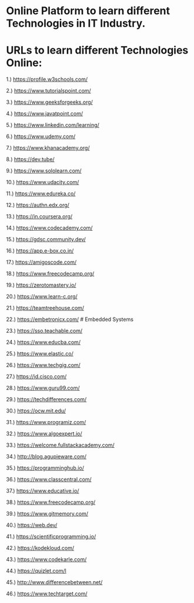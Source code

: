 # Online Platform to learn different Technologies in IT Industry.

# URLs to learn different Technologies Online:

1.) https://profile.w3schools.com/

2.) https://www.tutorialspoint.com/

3.) https://www.geeksforgeeks.org/

4.) https://www.javatpoint.com/

5.) https://www.linkedin.com/learning/

6.) https://www.udemy.com/

7.) https://www.khanacademy.org/

8.) https://dev.tube/

9.) https://www.sololearn.com/

10.) https://www.udacity.com/

11.) https://www.edureka.co/

12.) https://authn.edx.org/

13.) https://in.coursera.org/

14.) https://www.codecademy.com/

15.) https://gdsc.community.dev/

16.) https://app.e-box.co.in/

17.) https://amigoscode.com/

18.) https://www.freecodecamp.org/

19.) https://zerotomastery.io/

20.) https://www.learn-c.org/

21.) https://teamtreehouse.com/

22.) https://embetronicx.com/    # Embedded Systems

23.) https://sso.teachable.com/

24.) https://www.educba.com/

25.) https://www.elastic.co/

26.) https://www.techgig.com/

27.) https://id.cisco.com/

28.) https://www.guru99.com/

29.) https://techdifferences.com/

30.) https://ocw.mit.edu/

31.) https://www.programiz.com/

32.) https://www.algoexpert.io/

33.) https://welcome.fullstackacademy.com/

34.) http://blog.agupieware.com/

35.) https://programminghub.io/

36.) https://www.classcentral.com/

37.) https://www.educative.io/

38.) https://www.freecodecamp.org/

39.) https://www.gitmemory.com/

40.) https://web.dev/

41.) https://scientificprogramming.io/

42.) https://kodekloud.com/

43.) https://www.codekarle.com/

44.) https://quizlet.com/l

45.) http://www.differencebetween.net/

46.) https://www.techtarget.com/


